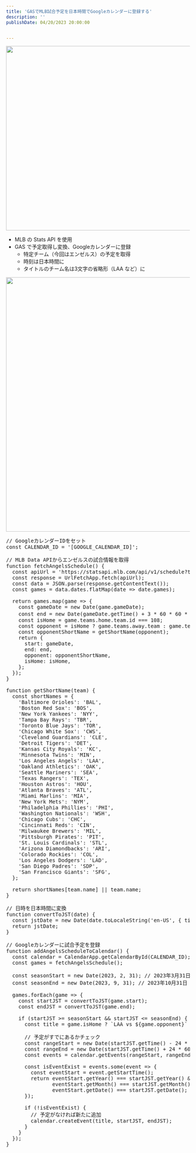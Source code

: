 ```yaml
---
title: 'GASでMLB試合予定を日本時間でGoogleカレンダーに登録する'
description: ''
publishDate: 04/20/2023 20:00:00


---
```

<p><span itemscope itemtype="http://schema.org/Photograph"><img src="https://cdn-ak.f.st-hatena.com/images/fotolife/j/jotaki/20230224/20230224173736.jpg" width="960" height="504" loading="lazy" title="" class="hatena-fotolife" itemprop="image"></span></p>

<ul>
<li>MLB の Stats API を使用</li>
<li>GAS で予定取得し変換、Googleカレンダーに登録

<ul>
<li>特定チーム（今回はエンゼルス）の予定を取得</li>
<li>時刻は日本時間に</li>
<li>タイトルのチーム名は3文字の省略形（LAA など）に</li>
</ul>
</li>
</ul>


<p><span itemscope itemtype="http://schema.org/Photograph"><img src="/images/hatena/20230420160628.png" width="1200" height="695" loading="lazy" title="" class="hatena-fotolife" itemprop="image"></span></p>

<pre class="code lang-javascript" data-lang="javascript" data-unlink><span class="synComment">// GoogleカレンダーIDをセット</span>
<span class="synStatement">const</span> CALENDAR_ID = <span class="synConstant">'[GOOGLE_CALENDAR_ID]'</span>;

<span class="synComment">// MLB Data APIからエンゼルスの試合情報を取得</span>
<span class="synIdentifier">function</span> fetchAngelsSchedule() <span class="synIdentifier">{</span>
  <span class="synStatement">const</span> apiUrl = <span class="synConstant">'https://statsapi.mlb.com/api/v1/schedule?teamId=108&amp;season=2023&amp;sportId=1'</span>;
  <span class="synStatement">const</span> response = UrlFetchApp.fetch(apiUrl);
  <span class="synStatement">const</span> data = JSON.parse(response.getContentText());
  <span class="synStatement">const</span> games = data.dates.flatMap(date =&gt; date.games);

  <span class="synStatement">return</span> games.map(game =&gt; <span class="synIdentifier">{</span>
    <span class="synStatement">const</span> gameDate = <span class="synStatement">new</span> <span class="synType">Date</span>(game.gameDate);
    <span class="synStatement">const</span> end = <span class="synStatement">new</span> <span class="synType">Date</span>(gameDate.getTime() + 3 * 60 * 60 * 1000); <span class="synComment">// 試合終了時間を仮定して3時間後に設定</span>
    <span class="synStatement">const</span> isHome = game.teams.home.team.id === 108;
    <span class="synStatement">const</span> opponent = isHome ? game.teams.away.team : game.teams.home.team;
    <span class="synStatement">const</span> opponentShortName = getShortName(opponent);
    <span class="synStatement">return</span> <span class="synIdentifier">{</span>
      start: gameDate,
      end: end,
      opponent: opponentShortName,
      isHome: isHome,
    <span class="synIdentifier">}</span>;
  <span class="synIdentifier">}</span>);
<span class="synIdentifier">}</span>

<span class="synIdentifier">function</span> getShortName(team) <span class="synIdentifier">{</span>
  <span class="synStatement">const</span> shortNames = <span class="synIdentifier">{</span>
    <span class="synConstant">'Baltimore Orioles'</span>: <span class="synConstant">'BAL'</span>,
    <span class="synConstant">'Boston Red Sox'</span>: <span class="synConstant">'BOS'</span>,
    <span class="synConstant">'New York Yankees'</span>: <span class="synConstant">'NYY'</span>,
    <span class="synConstant">'Tampa Bay Rays'</span>: <span class="synConstant">'TBR'</span>,
    <span class="synConstant">'Toronto Blue Jays'</span>: <span class="synConstant">'TOR'</span>,
    <span class="synConstant">'Chicago White Sox'</span>: <span class="synConstant">'CWS'</span>,
    <span class="synConstant">'Cleveland Guardians'</span>: <span class="synConstant">'CLE'</span>,
    <span class="synConstant">'Detroit Tigers'</span>: <span class="synConstant">'DET'</span>,
    <span class="synConstant">'Kansas City Royals'</span>: <span class="synConstant">'KC'</span>,
    <span class="synConstant">'Minnesota Twins'</span>: <span class="synConstant">'MIN'</span>,
    <span class="synConstant">'Los Angeles Angels'</span>: <span class="synConstant">'LAA'</span>,
    <span class="synConstant">'Oakland Athletics'</span>: <span class="synConstant">'OAK'</span>,
    <span class="synConstant">'Seattle Mariners'</span>: <span class="synConstant">'SEA'</span>,
    <span class="synConstant">'Texas Rangers'</span>: <span class="synConstant">'TEX'</span>,
    <span class="synConstant">'Houston Astros'</span>: <span class="synConstant">'HOU'</span>,
    <span class="synConstant">'Atlanta Braves'</span>: <span class="synConstant">'ATL'</span>,
    <span class="synConstant">'Miami Marlins'</span>: <span class="synConstant">'MIA'</span>,
    <span class="synConstant">'New York Mets'</span>: <span class="synConstant">'NYM'</span>,
    <span class="synConstant">'Philadelphia Phillies'</span>: <span class="synConstant">'PHI'</span>,
    <span class="synConstant">'Washington Nationals'</span>: <span class="synConstant">'WSH'</span>,
    <span class="synConstant">'Chicago Cubs'</span>: <span class="synConstant">'CHC'</span>,
    <span class="synConstant">'Cincinnati Reds'</span>: <span class="synConstant">'CIN'</span>,
    <span class="synConstant">'Milwaukee Brewers'</span>: <span class="synConstant">'MIL'</span>,
    <span class="synConstant">'Pittsburgh Pirates'</span>: <span class="synConstant">'PIT'</span>,
    <span class="synConstant">'St. Louis Cardinals'</span>: <span class="synConstant">'STL'</span>,
    <span class="synConstant">'Arizona Diamondbacks'</span>: <span class="synConstant">'ARI'</span>,
    <span class="synConstant">'Colorado Rockies'</span>: <span class="synConstant">'COL'</span>,
    <span class="synConstant">'Los Angeles Dodgers'</span>: <span class="synConstant">'LAD'</span>,
    <span class="synConstant">'San Diego Padres'</span>: <span class="synConstant">'SDP'</span>,
    <span class="synConstant">'San Francisco Giants'</span>: <span class="synConstant">'SFG'</span>,
  <span class="synIdentifier">}</span>;

  <span class="synStatement">return</span> shortNames<span class="synIdentifier">[</span>team.name<span class="synIdentifier">]</span> || team.name;
<span class="synIdentifier">}</span>

<span class="synComment">// 日時を日本時間に変換</span>
<span class="synIdentifier">function</span> convertToJST(date) <span class="synIdentifier">{</span>
  <span class="synStatement">const</span> jstDate = <span class="synStatement">new</span> <span class="synType">Date</span>(date.toLocaleString(<span class="synConstant">'en-US'</span>, <span class="synIdentifier">{</span> timeZone: <span class="synConstant">'Asia/Tokyo'</span> <span class="synIdentifier">}</span>));
  <span class="synStatement">return</span> jstDate;
<span class="synIdentifier">}</span>

<span class="synComment">// Googleカレンダーに試合予定を登録</span>
<span class="synIdentifier">function</span> addAngelsScheduleToCalendar() <span class="synIdentifier">{</span>
  <span class="synStatement">const</span> calendar = CalendarApp.getCalendarById(CALENDAR_ID);
  <span class="synStatement">const</span> games = fetchAngelsSchedule();

  <span class="synStatement">const</span> seasonStart = <span class="synStatement">new</span> <span class="synType">Date</span>(2023, 2, 31); <span class="synComment">// 2023年3月31日</span>
  <span class="synStatement">const</span> seasonEnd = <span class="synStatement">new</span> <span class="synType">Date</span>(2023, 9, 31); <span class="synComment">// 2023年10月31日</span>

  games.forEach(game =&gt; <span class="synIdentifier">{</span>
    <span class="synStatement">const</span> startJST = convertToJST(game.start);
    <span class="synStatement">const</span> endJST = convertToJST(game.end);

    <span class="synStatement">if</span> (startJST &gt;= seasonStart &amp;&amp; startJST &lt;= seasonEnd) <span class="synIdentifier">{</span>
      <span class="synStatement">const</span> title = game.isHome ? <span class="synConstant">`LAA vs </span><span class="synSpecial">${game.opponent}</span><span class="synConstant">`</span> : <span class="synConstant">`</span><span class="synSpecial">${game.opponent}</span><span class="synConstant"> vs LAA`</span>;

      <span class="synComment">// 予定がすでにあるかチェック</span>
      <span class="synStatement">const</span> rangeStart = <span class="synStatement">new</span> <span class="synType">Date</span>(startJST.getTime() - 24 * 60 * 60 * 1000);
      <span class="synStatement">const</span> rangeEnd = <span class="synStatement">new</span> <span class="synType">Date</span>(startJST.getTime() + 24 * 60 * 60 * 1000);
      <span class="synStatement">const</span> events = calendar.getEvents(rangeStart, rangeEnd, <span class="synIdentifier">{</span> search: title <span class="synIdentifier">}</span>);

      <span class="synStatement">const</span> isEventExist = events.some(<span class="synStatement">event</span> =&gt; <span class="synIdentifier">{</span>
        <span class="synStatement">const</span> eventStart = <span class="synStatement">event</span>.getStartTime();
        <span class="synStatement">return</span> eventStart.getYear() === startJST.getYear() &amp;&amp;
               eventStart.getMonth() === startJST.getMonth() &amp;&amp;
               eventStart.getDate() === startJST.getDate();
      <span class="synIdentifier">}</span>);

      <span class="synStatement">if</span> (!isEventExist) <span class="synIdentifier">{</span>
        <span class="synComment">// 予定がなければ新たに追加</span>
        calendar.createEvent(title, startJST, endJST);
      <span class="synIdentifier">}</span>
    <span class="synIdentifier">}</span>
  <span class="synIdentifier">}</span>);
<span class="synIdentifier">}</span>
</pre>


